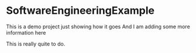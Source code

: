 # SoftwareEngineeringExample
This is a demo project just showing how it goes
And I am adding some more information here

This is really quite to do.
